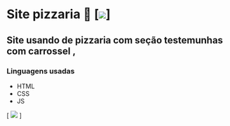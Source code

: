 #  Site pizzaria 🍕 [<img src="src/img/logo.png">]
## Site usando de pizzaria com seção testemunhas com carrossel , 
### Linguagens usadas 
- HTML
- CSS
- JS

[
<img src="gif_pizzaria.gif">
]
